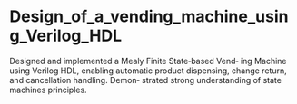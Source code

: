 # Design_of_a_vending_machine_using_Verilog_HDL
Designed and implemented a Mealy Finite State‐based Vend‐ ing Machine using Verilog HDL, enabling automatic product dispensing, change return, and cancellation handling. Demon‐ strated strong understanding of state machines principles.
